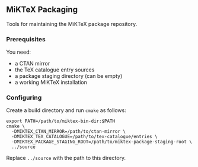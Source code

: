 ## MiKTeX Packaging

Tools for maintaining the MiKTeX package repository.

### Prerequisites

You need:

- a CTAN mirror
- the TeX catalogue entry sources
- a package staging directory (can be empty)
- a working MiKTeX installation

### Configuring

Create a build directory and run `cmake` as follows:

```
export PATH=/path/to/miktex-bin-dir:$PATH
cmake \
  -DMIKTEX_CTAN_MIRROR=/path/to/ctan-mirror \
  -DMIKTEX_TEX_CATALOGUE=/path/to/tex-catalogue/entries \
  -DMIKTEX_PACKAGE_STAGING_ROOT=/path/to/miktex-package-staging-root \
  ../source
```

Replace `../source` with the path to this directory.
